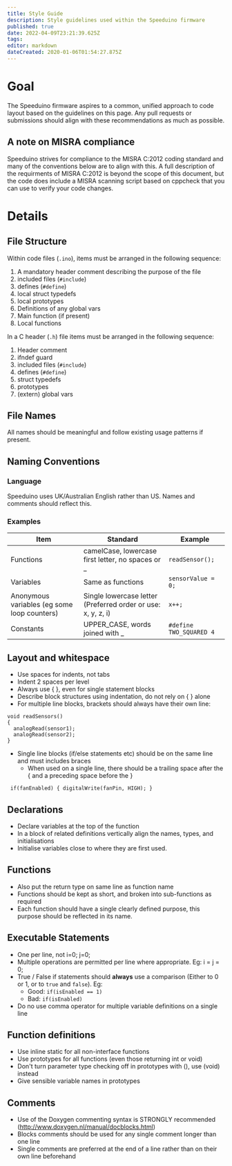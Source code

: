 ```yaml
---
title: Style Guide
description: Style guidelines used within the Speeduino firmware
published: true
date: 2022-04-09T23:21:39.625Z
tags: 
editor: markdown
dateCreated: 2020-01-06T01:54:27.875Z
---
```


# Goal
The Speeduino firmware aspires to a common, unified approach to code layout based on the guidelines on this page. Any pull requests or submissions should align with these recommendations as much as possible. 

## A note on MISRA compliance
Speeduino strives for compliance to the MISRA C:2012 coding standard and many of the conventions below are to align with this. A full description of the requirments of MISRA C:2012 is beyond the scope of this document, but the code does include a MISRA scanning script based on cppcheck that you can use to verify your code changes.

# Details
## File Structure

Within code files (`.ino`), items must be arranged in the following sequence:

1. A mandatory header comment describing the purpose of the file
2. included files (`#include`)
3. defines (`#define`)
4. local struct typedefs
5. local prototypes
6. Definitions of any global vars
7. Main function (if present)
8. Local functions

In a C header (`.h`) file items must be arranged in the following sequence:

1.  Header comment
2.  ifndef guard
3.  included files (`#include`)
4.  defines (`#define`)
5.  struct typedefs
6.  prototypes
7.  (extern) global vars

## File Names
All names should be meaningful and follow existing usage patterns if present.

## Naming Conventions

### Language
Speeduino uses UK/Australian English rather than US. Names and comments should reflect this.

### Examples
| Item                                        | Standard                                                     | Example                   |
|---------------------------------------------|--------------------------------------------------------------|---------------------------|
| Functions                                   | camelCase, lowercase first letter, no spaces or _            | `readSensor();`           |
| Variables                                   | Same as functions                                            | `sensorValue = 0;`        |
| Anonymous variables (eg some loop counters) | Single lowercase letter (Preferred order or use: x, y, z, i) | `x++;`                    |
| Constants                                   | UPPER_CASE, words joined with _                              | `#define TWO_SQUARED 4`   |

## Layout and whitespace
-   Use spaces for indents, not tabs
-   Indent 2 spaces per level
-   Always use { }, even for single statement blocks
-   Describe block structures using indentation, do not rely on { } alone
-   For multiple line blocks, brackets should always have their own line:

```
void readSensors()
{
  analogRead(sensor1);
  analogRead(sensor2);
}
```

-   Single line blocks (if/else statements etc) should be on the same line and must includes braces
    -   When used on a single line, there should be a trailing space after the { and a preceding space before the }

` if(fanEnabled) { digitalWrite(fanPin, HIGH); }`

## Declarations
-   Declare variables at the top of the function
-   In a block of related definitions vertically align the names, types, and initialisations
-   Initialise variables close to where they are first used.

## Functions
-   Also put the return type on same line as function name
-   Functions should be kept as short, and broken into sub-functions as required
-   Each function should have a single clearly defined purpose, this purpose should be reflected in its name.

## Executable Statements
- One per line, not i=0; j=0;
- Multiple operations are permitted per line where appropriate. Eg: i = j = 0;
- True / False if statements should **always** use a comparison (Either to 0 or 1, or to `true` and `false`). Eg:
    -   Good: `if(isEnabled == 1)`
    -   Bad: `if(isEnabled)`
- Do no use comma operator for multiple variable definitions on a single line

## Function definitions
-   Use inline static for all non-interface functions
-   Use prototypes for all functions (even those returning int or void)
-   Don't turn parameter type checking off in prototypes with (), use (void) instead
-   Give sensible variable names in prototypes

## Comments
- Use of the Doxygen commenting syntax is STRONGLY recommended (http://www.doxygen.nl/manual/docblocks.html)
- Blocks comments should be used for any single comment longer than one line
- Single comments are preferred at the end of a line rather than on their own line beforehand